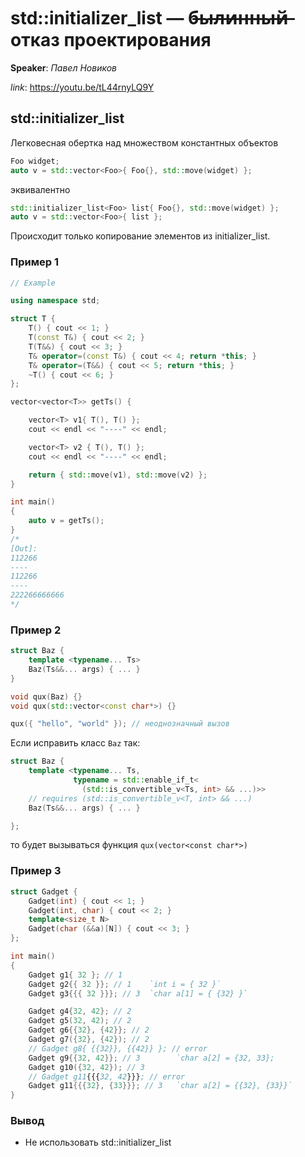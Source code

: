 
# std::initializer_list — б̶ы̶л̶и̶н̶н̶ы̶й̶ отказ проектирования
__Speaker__: _Павел Новиков_

_link_: https://youtu.be/tL44rnyLQ9Y

## std::initializer_list

Легковесная обертка над множеством константных объектов


```c++
Foo widget;
auto v = std::vector<Foo>{ Foo{}, std::move(widget) };
```

эквивалентно

```c++
std::initializer_list<Foo> list{ Foo{}, std::move(widget) };
auto v = std::vector<Foo>{ list };
```

Происходит только копирование элементов из initializer_list.

### Пример 1

```c++
// Example

using namespace std;

struct T {
    T() { cout << 1; }
    T(const T&) { cout << 2; }
    T(T&&) { cout << 3; }
    T& operator=(const T&) { cout << 4; return *this; }
    T& operator=(T&&) { cout << 5; return *this; }
    ~T() { cout << 6; }
};

vector<vector<T>> getTs() {

    vector<T> v1{ T(), T() };
    cout << endl << "----" << endl;

    vector<T> v2 { T(), T() };
    cout << endl << "----" << endl;

    return { std::move(v1), std::move(v2) };
}

int main()
{
    auto v = getTs();
}
/*
[Out]:
112266
----
112266
----
222266666666
*/
```

### Пример 2

```c++
struct Baz {
    template <typename... Ts>
    Baz(Ts&&... args) { ... }
}

void qux(Baz) {}
void qux(std::vector<const char*>) {}

qux({ "hello", "world" }); // неоднозначный вызов
```

Если исправить класс `Baz` так:

```c++
struct Baz {
    template <typename... Ts,
              typename = std::enable_if_t<
                (std::is_convertible_v<Ts, int> && ...)>>
    // requires (std::is_convertible_v<T, int> && ...)
    Baz(Ts&&... args) { ... }

};
```

то будет вызываться функция `qux(vector<const char*>)`

### Пример 3

```c++
struct Gadget {
    Gadget(int) { cout << 1; }
    Gadget(int, char) { cout << 2; }
    template<size_t N>
    Gadget(char (&&a)[N]) { cout << 3; }
};

int main()
{
    Gadget g1{ 32 }; // 1
    Gadget g2{{ 32 }}; // 1    `int i = { 32 }`
    Gadget g3{{{ 32 }}}; // 3  `char a[1] = { {32} }`

    Gadget g4{32, 42}; // 2
    Gadget g5(32, 42); // 2
    Gadget g6{{32}, {42}}; // 2
    Gadget g7({32}, {42}); // 2
    // Gadget g8{ {{32}}, {{42}} }; // error
    Gadget g9{{32, 42}}; // 3        `char a[2] = {32, 33};
    Gadget g10({32, 42}); // 3
    // Gadget g11{{{32, 42}}}; // error
    Gadget g11{{{32}, {33}}}; // 3   `char a[2] = {{32}, {33}}`
}
```

### Вывод

 * Не использовать std::initializer_list

